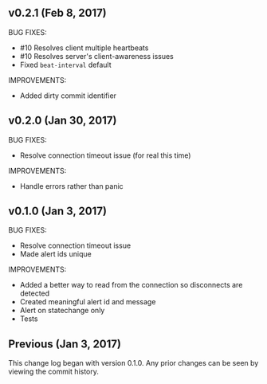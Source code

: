 ## v0.2.1 (Feb 8, 2017)

BUG FIXES:
  - #10 Resolves client multiple heartbeats
  - #10 Resolves server's client-awareness issues
  - Fixed `beat-interval` default

IMPROVEMENTS:
  - Added dirty commit identifier

## v0.2.0 (Jan 30, 2017)

BUG FIXES:
  - Resolve connection timeout issue (for real this time)

IMPROVEMENTS:
  - Handle errors rather than panic

## v0.1.0 (Jan 3, 2017)

BUG FIXES:
  - Resolve connection timeout issue
  - Made alert ids unique

IMPROVEMENTS:
  - Added a better way to read from the connection so disconnects are detected
  - Created meaningful alert id and message
  - Alert on statechange only
  - Tests

## Previous (Jan 3, 2017)

This change log began with version 0.1.0. Any prior changes can be seen by viewing
the commit history.
